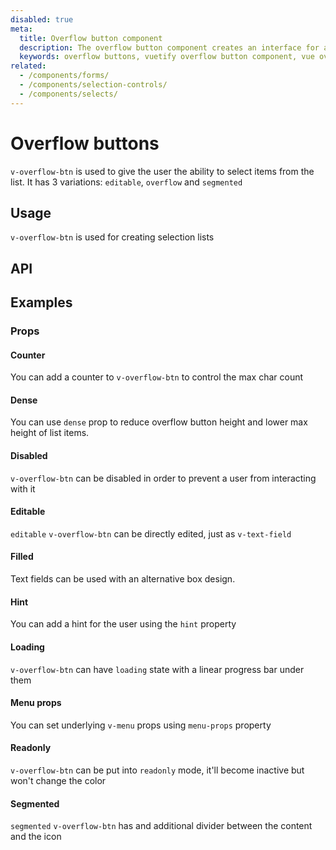 ```yaml
---
disabled: true
meta:
  title: Overflow button component
  description: The overflow button component creates an interface for a select that contains additional features and functionality.
  keywords: overflow buttons, vuetify overflow button component, vue overflow button component
related:
  - /components/forms/
  - /components/selection-controls/
  - /components/selects/
---
```


# Overflow buttons

`v-overflow-btn` is used to give the user the ability to select items from the list. It has 3 variations: `editable`, `overflow` and `segmented`

<entry />

## Usage

`v-overflow-btn` is used for creating selection lists

<usage name="v-overflow-btn" />

## API

<api-inline />

## Examples

### Props

#### Counter

You can add a counter to `v-overflow-btn` to control the max char count

<example file="v-overflow-btn/prop-counter" />

#### Dense

You can use `dense` prop to reduce overflow button height and lower max height of list items.

<example file="v-overflow-btn/prop-dense" />

#### Disabled

`v-overflow-btn` can be disabled in order to prevent a user from interacting with it

<example file="v-overflow-btn/prop-disabled" />

#### Editable

`editable` `v-overflow-btn` can be directly edited, just as `v-text-field`

<example file="v-overflow-btn/prop-editable" />

#### Filled

Text fields can be used with an alternative box design.

<example file="v-overflow-btn/prop-filled" />

#### Hint

You can add a hint for the user using the `hint` property

<example file="v-overflow-btn/prop-hint" />

#### Loading

`v-overflow-btn` can have `loading` state with a linear progress bar under them

<example file="v-overflow-btn/prop-loading" />

#### Menu props

You can set underlying `v-menu` props using `menu-props` property

<example file="v-overflow-btn/prop-menu-props" />

#### Readonly

`v-overflow-btn` can be put into `readonly` mode, it'll become inactive but won't change the color

<example file="v-overflow-btn/prop-readonly" />

#### Segmented

`segmented` `v-overflow-btn` has and additional divider between the content and the icon

<example file="v-overflow-btn/prop-segmented" />

<backmatter />

